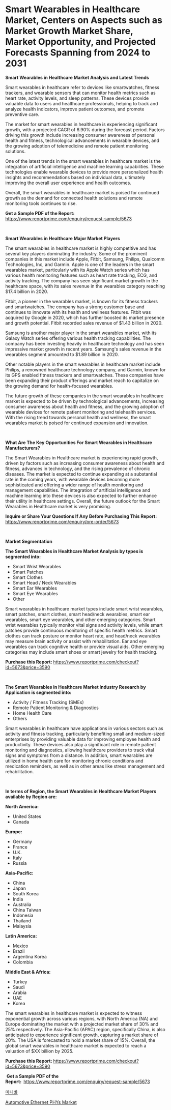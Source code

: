 <p><h1>Smart Wearables in Healthcare Market, Centers on Aspects such as Market Growth Market Share, Market Opportunity, and Projected Forecasts Spanning from 2024 to 2031</h1></p><p><strong>Smart Wearables in Healthcare Market Analysis and Latest Trends</strong></p>
<p><p>Smart wearables in healthcare refer to devices like smartwatches, fitness trackers, and wearable sensors that can monitor health metrics such as heart rate, activity levels, and sleep patterns. These devices provide valuable data to users and healthcare professionals, helping to track and analyze health indicators, improve patient outcomes, and promote preventive care.</p><p>The market for smart wearables in healthcare is experiencing significant growth, with a projected CAGR of 6.90% during the forecast period. Factors driving this growth include increasing consumer awareness of personal health and fitness, technological advancements in wearable devices, and the growing adoption of telemedicine and remote patient monitoring solutions.</p><p>One of the latest trends in the smart wearables in healthcare market is the integration of artificial intelligence and machine learning capabilities. These technologies enable wearable devices to provide more personalized health insights and recommendations based on individual data, ultimately improving the overall user experience and health outcomes.</p><p>Overall, the smart wearables in healthcare market is poised for continued growth as the demand for connected health solutions and remote monitoring tools continues to rise.</p></p>
<p><strong>Get a Sample PDF of the Report:&nbsp;</strong> <a href="https://www.reportprime.com/enquiry/request-sample/5673">https://www.reportprime.com/enquiry/request-sample/5673</a></p>
<p>&nbsp;</p>
<p><strong>Smart Wearables in Healthcare Major Market Players</strong></p>
<p><p>The smart wearables in healthcare market is highly competitive and has several key players dominating the industry. Some of the prominent companies in this market include Apple, Fitbit, Samsung, Philips, Qualcomm Technologies, Inc, and Garmin. Apple is one of the leaders in the smart wearables market, particularly with its Apple Watch series which has various health monitoring features such as heart rate tracking, ECG, and activity tracking. The company has seen significant market growth in the healthcare space, with its sales revenue in the wearables category reaching $17.4 billion in 2020.</p><p>Fitbit, a pioneer in the wearables market, is known for its fitness trackers and smartwatches. The company has a strong customer base and continues to innovate with its health and wellness features. Fitbit was acquired by Google in 2020, which has further boosted its market presence and growth potential. Fitbit recorded sales revenue of $1.43 billion in 2020.</p><p>Samsung is another major player in the smart wearables market, with its Galaxy Watch series offering various health tracking capabilities. The company has been investing heavily in healthcare technology and has seen impressive market growth in recent years. Samsung's sales revenue in the wearables segment amounted to $1.89 billion in 2020.</p><p>Other notable players in the smart wearables in healthcare market include Philips, a renowned healthcare technology company, and Garmin, known for its GPS enabled fitness trackers and smartwatches. These companies have been expanding their product offerings and market reach to capitalize on the growing demand for health-focused wearables.</p><p>The future growth of these companies in the smart wearables in healthcare market is expected to be driven by technological advancements, increasing consumer awareness about health and fitness, and the growing adoption of wearable devices for remote patient monitoring and telehealth services. With the rising trend towards personal health and wellness, the smart wearables market is poised for continued expansion and innovation.</p></p>
<p>&nbsp;</p>
<p><strong>What Are The Key Opportunities For Smart Wearables in Healthcare Manufacturers?</strong></p>
<p><p>The Smart Wearables in Healthcare market is experiencing rapid growth, driven by factors such as increasing consumer awareness about health and fitness, advances in technology, and the rising prevalence of chronic diseases. The market is expected to continue expanding at a substantial rate in the coming years, with wearable devices becoming more sophisticated and offering a wider range of health monitoring and management capabilities. The integration of artificial intelligence and machine learning into these devices is also expected to further enhance their utility in healthcare settings. Overall, the future outlook for the Smart Wearables in Healthcare market is very promising.</p></p>
<p><strong>Inquire or Share Your Questions If Any Before Purchasing This Report:</strong> <a href="https://www.reportprime.com/enquiry/pre-order/5673">https://www.reportprime.com/enquiry/pre-order/5673</a></p>
<p>&nbsp;</p>
<p><strong>Market Segmentation</strong></p>
<p><strong>The Smart Wearables in Healthcare Market Analysis by types is segmented into:</strong></p>
<p><ul><li>Smart Wrist Wearables</li><li>Smart Patches</li><li>Smart Clothes</li><li>Smart Head / Neck Wearables</li><li>Smart Ear Wearables</li><li>Smart Eye Wearables</li><li>Other</li></ul></p>
<p><p>Smart wearables in healthcare market types include smart wrist wearables, smart patches, smart clothes, smart head/neck wearables, smart ear wearables, smart eye wearables, and other emerging categories. Smart wrist wearables typically monitor vital signs and activity levels, while smart patches provide continuous monitoring of specific health metrics. Smart clothes can track posture or monitor heart rate, and head/neck wearables may measure brain activity or assist with rehabilitation. Ear and eye wearables can track cognitive health or provide visual aids. Other emerging categories may include smart shoes or smart jewelry for health tracking.</p></p>
<p><strong>Purchase this Report:&nbsp;</strong><a href="https://www.reportprime.com/checkout?id=5673&price=3590">https://www.reportprime.com/checkout?id=5673&price=3590</a></p>
<p>&nbsp;</p>
<p><strong>The Smart Wearables in Healthcare Market Industry Research by Application is segmented into:</strong></p>
<p><ul><li>Activity / Fitness Tracking (SMEs)</li><li>Remote Patient Monitoring & Diagnostics</li><li>Home Health Care</li><li>Others</li></ul></p>
<p><p>Smart wearables in healthcare have applications in various sectors such as activity and fitness tracking, particularly benefiting small and medium-sized enterprises by providing valuable data for improving employee health and productivity. These devices also play a significant role in remote patient monitoring and diagnostics, allowing healthcare providers to track vital signs and symptoms from a distance. In addition, smart wearables are utilized in home health care for monitoring chronic conditions and medication reminders, as well as in other areas like stress management and rehabilitation.</p></p>
<p>&nbsp;</p>
<p><strong>In terms of Region, the Smart Wearables in Healthcare Market Players available by Region are:</strong></p>
<p>
    <p> <strong> North America: </strong>
        <ul>
            <li>United States</li>
            <li>Canada</li>
        </ul>
        </p> 
    <p> <strong> Europe: </strong>
        <ul>
            <li>Germany</li>
            <li>France</li>
            <li>U.K.</li>
            <li>Italy</li>
            <li>Russia</li>
        </ul>
        </p> 
    <p> <strong> Asia-Pacific: </strong>
        <ul>
            <li>China</li>
            <li>Japan</li>
            <li>South Korea</li>
            <li>India</li>
            <li>Australia</li>
            <li>China Taiwan</li>
            <li>Indonesia</li>
            <li>Thailand</li>
            <li>Malaysia</li>
        </ul>
        </p> 
    <p> <strong> Latin America: </strong>
        <ul>
            <li>Mexico</li>
            <li>Brazil</li>
            <li>Argentina Korea</li>
            <li>Colombia</li>
        </ul>
        </p> 
    <p> <strong> Middle East & Africa: </strong>
        <ul>
            <li>Turkey</li>
            <li>Saudi</li>
            <li>Arabia</li>
            <li>UAE</li>
            <li>Korea</li>
        </ul>
    </p>
    </p>
<p><p>The smart wearables in healthcare market is expected to witness exponential growth across various regions, with North America (NA) and Europe dominating the market with a projected market share of 30% and 25% respectively. The Asia-Pacific (APAC) region, specifically China, is also anticipated to experience significant growth, capturing a market share of 20%. The USA is forecasted to hold a market share of 15%. Overall, the global smart wearables in healthcare market is expected to reach a valuation of $XX billion by 2025.</p></p>
<p><strong>Purchase this Report: </strong><a href="https://www.reportprime.com/checkout?id=5673&price=3590">https://www.reportprime.com/checkout?id=5673&price=3590</a></p>
<p>&nbsp;<strong>Get a Sample PDF of the Report:&nbsp;&nbsp;</strong><a href="https://www.reportprime.com/enquiry/request-sample/5673">https://www.reportprime.com/enquiry/request-sample/5673</a></p>
<p><strong></strong></p>
<p><p><a href="https://github.com/lzrvbyqzftro57/Market-Research-Report-List-1/blob/main/870310014573.md">미니바</a></p><p><a href="https://github.com/RoccoManning/Market-Research-Report-List-4/blob/main/automotive-ethernet-phys-market.md">Automotive Ethernet PHYs Market</a></p></p>